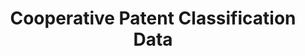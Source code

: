 ---
bigquery: https://console.cloud.google.com/bigquery?p=patents-public-data&d=cpc&page=dataset
citation: '“Cooperative Patent Classification” by the EPO and USPTO, for public use. '
contributors: EPO, USPTO
cost: None
description: Cooperative Patent Classification Data contains the scheme and definitions
  of the Cooperative Patent Classification system for classifying patent documents.
  The CPC is the result of a partnership between the EPO and the USPTO in their joint
  effort to develop a common, internationally compatible classification system for
  technical documents, in particular patent publications, which will be used by both
  offices in the patent granting process
documentation: https://www.cooperativepatentclassification.org/cpcSchemeAndDefinitions
last_edit: 04/09/2022, 04:56:09
location: https://www.cooperativepatentclassification.org/index
maintained_by: USPTO, EPO
schema_fields:
- notAllocatable
- children
- status
- limitingReferences
- child_groups
- ipc_concordant
- sizeCache
- dateRevised
- date_revised
- symbol
- synonyms
- informativeReferences
- titlePart
- breakdown_code
- limiting_references
- residual_references
- application_references
- informative_references
- childGroups
- ipcConcordant
- titleFull
- glossary
- applicationReferences
- title_part
- additional_only
- not_allocatable
- level
- title_full
- definition
- breakdownCode
- parents
- residualReferences
shortname: cooperative_patent_classification
tags:
- patents
- science
title: Cooperative Patent Classification Data
uuid: 984374a7-16e9-4b35-9445-458daceb01bf
---